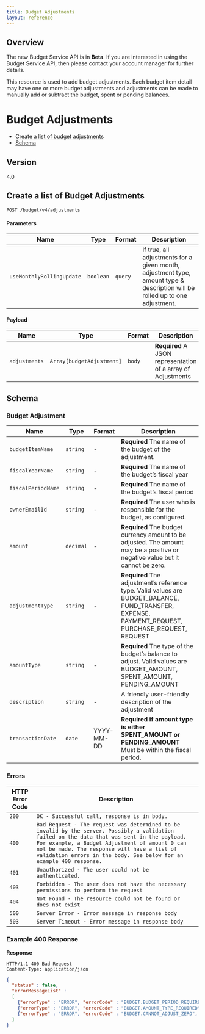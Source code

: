 ```yaml
---
title: Budget Adjustments
layout: reference
---
```



## Overview
The new Budget Service API is in **Beta**. If you are interested in using the Budget Service API, then please contact your account manager for further details.

This resource is used to add budget adjustments. Each budget item detail may have one or more budget adjustments and adjustments can be made to manually add or subtract the budget, spent or pending balances.

# Budget Adjustments

- [Create a list of budget adjustments](#post)
- [Schema](#schema)

## Version

4.0

## <a name=“post”></a> Create a list of Budget Adjustments

    POST /budget/v4/adjustments

#### Parameters

Name | Type | Format | Description
---|---|---|---
`useMonthlyRollingUpdate`|`boolean`|`query`|If true, all adjustments for a given month, adjustment type, amount type & description will be rolled up to one adjustment.

#### Payload

Name | Type | Format | Description
---|---|---|---
`adjustments`|`Array[budgetAdjustment]`|`body`|**Required** A JSON representation of a array of Adjustments

## <a name=“schema”></a>Schema

### <a name=“budgetAdjustment”></a>Budget Adjustment

Name | Type | Format | Description
---|---|---|---
`budgetItemName`|`string`|-|**Required** The name of the budget of the adjustment.
`fiscalYearName`|`string`|-|**Required** The name of the budget’s fiscal year
`fiscalPeriodName`|`string`|-|**Required** The name of the budget’s fiscal period
`ownerEmailId`|`string`|-|**Required** The user who is responsible for the budget, as configured.
`amount`| `decimal`|-|**Required** The budget currency amount to be adjusted. The amount may be a positive or negative value but it cannot be zero.
`adjustmentType`|`string`|-|**Required** The adjustment’s reference type. Valid values are BUDGET_BALANCE, FUND_TRANSFER, EXPENSE, PAYMENT_REQUEST, PURCHASE_REQUEST, REQUEST
`amountType`|`string`|-|**Required** The type of the budget’s balance to adjust. Valid values are BUDGET_AMOUNT, SPENT_AMOUNT, PENDING_AMOUNT
`description`|`string`|-|A friendly user-friendly description of the adjustment
`transactionDate`|`date`|YYYY-MM-DD |**Required if amount type is either SPENT_AMOUNT or PENDING_AMOUNT** Must be within the fiscal period.

### Errors
HTTP Error Code | Description
---|---
`200`|`OK - Successful call, response is in body.`
`400`|`Bad Request - The request was determined to be invalid by the server. Possibly a validation failed on the data that was sent in the payload. For example, a Budget Adjustment of amount 0 can not be made. The response will have a list of validation errors in the body. See below for an example 400 response.`
`401`|`Unauthorized - The user could not be authenticated.`
`403`|`Forbidden - The user does not have the necessary permissions to perform the request`
`404`|`Not Found - The resource could not be found or does not exist`
`500`|`Server Error - Error message in response body`
`503`|`Server Timeout - Error message in response body`

### Example 400 Response

**Response**

```http
HTTP/1.1 400 Bad Request
Content-Type: application/json
```
```json
{
  "status" : false, 
  "errorMessageList" : 
  [
    {"errorType" : "ERROR", "errorCode" : "BUDGET.BUDGET_PERIOD_REQUIRED", "errorMessage" : "Budget period is missing"},
    {"errorType" : "ERROR", "errorCode" : "BUDGET.AMOUNT_TYPE_REQUIRED", "errorMessage" : "Amount type is required"},
    {"errorType" : "ERROR", "errorCode" : "BUDGET.CANNOT_ADJUST_ZERO", "errorMessage" : "An Adjustment with zero amount cannot be made"}
  ]
}
```
